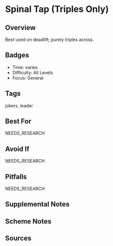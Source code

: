 # Spinal Tap (Triples Only)


## Overview
Best used on deadlift; purely triples across.

## Badges
- Time: varies
- Difficulty: All Levels
- Focus: General

## Tags
jokers, leader

## Best For
NEEDS_RESEARCH

## Avoid If
NEEDS_RESEARCH

## Pitfalls
NEEDS_RESEARCH

## Supplemental Notes


## Scheme Notes


## Sources

